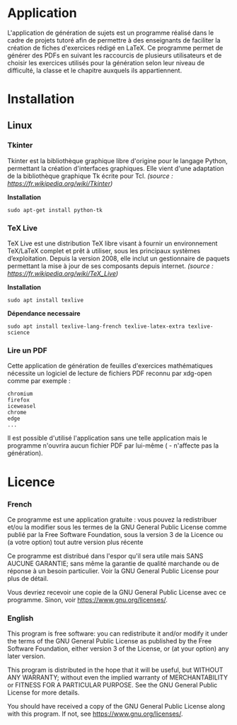 # **Application**

L'application de génération de sujets est un programme réalisé dans le cadre de projets tutoré afin de permettre à des enseignants de faciliter la création de fiches d'exercices rédigé en LaTeX. Ce programme permet de générer des PDFs en suivant les raccourcis de plusieurs utilisateurs et de choisir les exercices utilisés pour la génération selon leur niveau de difficulté, la classe et le chapitre auxquels ils appartiennent.

# **Installation**
## Linux

### **Tkinter**

Tkinter est la bibliothèque graphique libre d'origine pour le langage Python, permettant la création d'interfaces graphiques. Elle vient d'une adaptation de la bibliothèque graphique Tk écrite pour Tcl. *(source : https://fr.wikipedia.org/wiki/Tkinter)*

**Installation**

    sudo apt-get install python-tk

### **TeX Live**

TeX Live est une distribution TeX libre visant à fournir un environnement TeX/LaTeX complet et prêt à utiliser, sous les principaux systèmes d’exploitation. Depuis la version 2008, elle inclut un gestionnaire de paquets permettant la mise à jour de ses composants depuis internet. *(source : https://fr.wikipedia.org/wiki/TeX_Live)*

**Installation**

    sudo apt install texlive

**Dépendance necessaire**

    sudo apt install texlive-lang-french texlive-latex-extra texlive-science

### **Lire un PDF**

Cette application de génération de feuilles d'exercices mathématiques nécessite un logiciel de lecture de fichiers PDF reconnu par xdg-open comme par exemple :

    chromium
    firefox
    iceweasel
    chrome
    edge
    ...

Il est possible d'utilisé l'application sans une telle application mais le programme n'ouvrira aucun fichier PDF par lui-même ( - n'affecte pas la génération).


# **Licence**

### French

Ce programme est une application gratuite : vous pouvez la redistribuer et/ou la modifier sous les termes de la GNU General Public License comme publié par la Free Software Foundation, sous la version 3 de la Licence ou (a votre option) tout autre version plus récente

Ce programme est distribué dans l'espor qu'il sera utile mais SANS AUCUNE GARANTIE; sans même la garantie de qualité marchande ou de réponse à un besoin particulier. Voir la GNU General Public License pour plus de détail.

Vous devriez recevoir une copie de la GNU General Public License avec ce programme. Sinon, voir <https://www.gnu.org/licenses/>.


### English

This program is free software: you can redistribute it and/or modify it under the terms of the GNU General Public License as published by the Free Software Foundation, either version 3 of the License, or (at your option) any later version.

This program is distributed in the hope that it will be useful, but WITHOUT ANY WARRANTY; without even the implied warranty of MERCHANTABILITY or FITNESS FOR A PARTICULAR PURPOSE.  See the GNU General Public License for more details.

You should have received a copy of the GNU General Public License along with this program.  If not, see <https://www.gnu.org/licenses/>.
